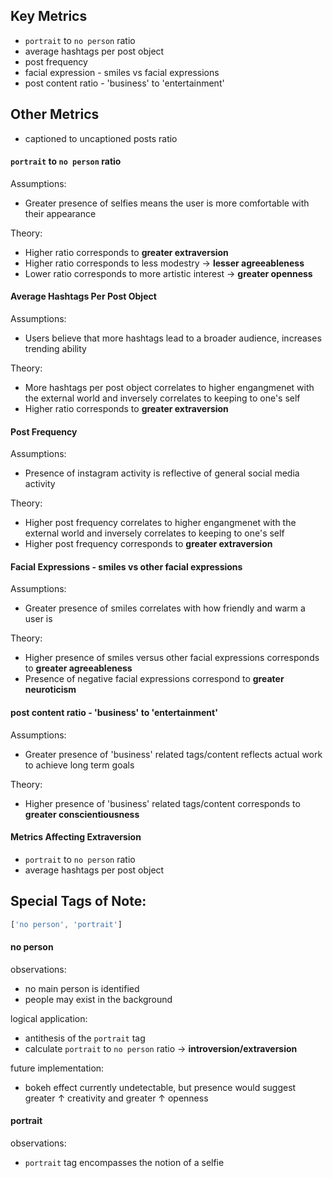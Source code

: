 ## Key Metrics
* ```portrait``` to ```no person``` ratio
* average hashtags per post object
* post frequency
* facial expression - smiles vs facial expressions
* post content ratio - 'business' to 'entertainment'

## Other Metrics
* captioned to uncaptioned posts ratio

#### ```portrait``` to ```no person``` ratio
Assumptions:
* Greater presence of selfies means the user is more comfortable with their appearance

Theory:
* Higher ratio corresponds to **greater extraversion**
* Higher ratio corresponds to less modestry -> **lesser agreeableness**
* Lower ratio corresponds to more artistic interest -> **greater openness**



#### Average Hashtags Per Post Object
Assumptions:
* Users believe that more hashtags lead to a broader audience, increases trending ability

Theory:
* More hashtags per post object correlates to higher engangmenet with the external world and inversely correlates to keeping to one's self
* Higher ratio corresponds to **greater extraversion**



#### Post Frequency
Assumptions:
* Presence of instagram activity is reflective of general social media activity

Theory:
* Higher post frequency correlates to higher engangmenet with the external world and inversely correlates to keeping to one's self
* Higher post frequency corresponds to **greater extraversion**



#### Facial Expressions - smiles vs other facial expressions
Assumptions:
* Greater presence of smiles correlates with how friendly and warm a user is

Theory:
* Higher presence of smiles versus other facial expressions corresponds to **greater agreeableness**
* Presence of negative facial expressions correspond to **greater neuroticism**



#### post content ratio - 'business' to 'entertainment'
Assumptions:
* Greater presence of 'business' related tags/content reflects actual work to achieve long term goals

Theory:
* Higher presence of 'business' related tags/content corresponds to **greater conscientiousness**



#### Metrics Affecting Extraversion
* ```portrait``` to ```no person``` ratio
* average hashtags per post object




## Special Tags of Note:
```javascript
['no person', 'portrait']
```

#### no person
observations:
* no main person is identified
* people may exist in the background

logical application:
* antithesis of the ```portrait``` tag
* calculate ```portrait``` to ```no person``` ratio -> **introversion/extraversion**

future implementation:
* bokeh effect currently undetectable, but presence would suggest greater &#8593; creativity and greater &#8593; openness



#### portrait
observations:
* ```portrait``` tag encompasses the notion of a selfie